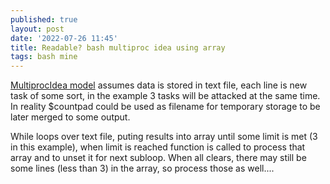 ```yaml
---
published: true
layout: post
date: '2022-07-26 11:45'
title: Readable? bash multiproc idea using array
tags: bash mine 
---
```

[MultiprocIdea model](https://raw.githubusercontent.com/brontosaurusrex/bucentaur/master/.experiments/bin/multiprocIdea) assumes data is stored in text file, each line is new task of some sort, in the example 3 tasks will be attacked at the same time. In reality $countpad could be used as filename for temporary storage to be later merged to some output.

While loops over text file, puting results into array until some limit is met (3 in this example), when limit is reached function is called to process that array and to unset it for next subloop. When all clears, there may still be some lines (less than 3) in the array, so process those as well....
